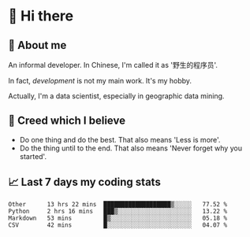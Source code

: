 # 👋 Hi there

## :speech_balloon: About me

An informal developer. In Chinese, I'm called it as '野生的程序员'.

In fact, _development_ is not my main work. It's my hobby.

Actually, I'm a data scientist, especially in geographic data mining.

## :see_no_evil: Creed which I believe

- Do one thing and do the best. That also means 'Less is more'.
- Do the thing until to the end. That also means 'Never forget why you started'.

## :chart_with_upwards_trend: Last 7 days my coding stats

<!--START_SECTION:waka-->
```text
Other      13 hrs 22 mins  ███████████████████▒░░░░░   77.52 % 
Python     2 hrs 16 mins   ███▒░░░░░░░░░░░░░░░░░░░░░   13.22 % 
Markdown   53 mins         █▒░░░░░░░░░░░░░░░░░░░░░░░   05.18 % 
CSV        42 mins         █░░░░░░░░░░░░░░░░░░░░░░░░   04.07 % 
```
<!--END_SECTION:waka-->

